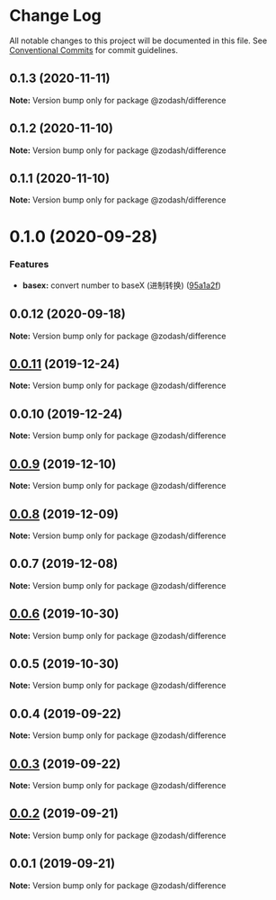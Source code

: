 # Change Log

All notable changes to this project will be documented in this file.
See [Conventional Commits](https://conventionalcommits.org) for commit guidelines.

## 0.1.3 (2020-11-11)

**Note:** Version bump only for package @zodash/difference





## 0.1.2 (2020-11-10)

**Note:** Version bump only for package @zodash/difference





## 0.1.1 (2020-11-10)

**Note:** Version bump only for package @zodash/difference





# 0.1.0 (2020-09-28)


### Features

* **basex:** convert number to baseX (进制转换) ([95a1a2f](https://github.com/zcorky/zodash/commit/95a1a2f361d73de5caa3b8e297c1643e97e40983))





## 0.0.12 (2020-09-18)

**Note:** Version bump only for package @zodash/difference





## [0.0.11](https://github.com/zcorky/zodash/compare/@zodash/difference@0.0.10...@zodash/difference@0.0.11) (2019-12-24)

**Note:** Version bump only for package @zodash/difference





## 0.0.10 (2019-12-24)

**Note:** Version bump only for package @zodash/difference





## [0.0.9](https://github.com/zcorky/zodash/compare/@zodash/difference@0.0.8...@zodash/difference@0.0.9) (2019-12-10)

**Note:** Version bump only for package @zodash/difference





## [0.0.8](https://github.com/zcorky/zodash/compare/@zodash/difference@0.0.7...@zodash/difference@0.0.8) (2019-12-09)

**Note:** Version bump only for package @zodash/difference





## 0.0.7 (2019-12-08)

**Note:** Version bump only for package @zodash/difference





## [0.0.6](https://github.com/zcorky/zodash/compare/@zodash/difference@0.0.5...@zodash/difference@0.0.6) (2019-10-30)

**Note:** Version bump only for package @zodash/difference





## 0.0.5 (2019-10-30)

**Note:** Version bump only for package @zodash/difference





## 0.0.4 (2019-09-22)

**Note:** Version bump only for package @zodash/difference





## [0.0.3](https://github.com/zcorky/zodash/compare/@zodash/difference@0.0.2...@zodash/difference@0.0.3) (2019-09-22)

**Note:** Version bump only for package @zodash/difference





## [0.0.2](https://github.com/zcorky/zodash/compare/@zodash/difference@0.0.1...@zodash/difference@0.0.2) (2019-09-21)

**Note:** Version bump only for package @zodash/difference





## 0.0.1 (2019-09-21)

**Note:** Version bump only for package @zodash/difference
